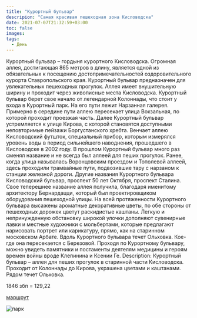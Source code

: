 ```yaml
---
title: "Курортный бульвар"
descripion: "Самая красивая пешеходная зона Кисловодска"
date: 2021-07-07T21:32:59+03:00
toc: false
images:
tags:
  - День
---
```


Курортный бульвар – гордыня курортного Кисловодска. Огромная аллея, достигающая 865 метров в длину, является одной из обязательных к посещению достопримечательностей оздоровительного курорта Ставропольского края. Курортный бульвар предназначен для увлекательных пешеходных прогулок. Аллея имеет внушительную ширину и проходит через живописные места Кисловодска.
Курортный бульвар берет свое начало от легендарной Колоннады, что стоит у входа в Курортный парк. На его пути лежит Нарзанная галерея. Примерно в середине пути аллею пересекает улица Вокзальная, по которой проходит проезжая часть. Далее Курортный бульвар устремляется к улице Кирова, с которой становятся доступными неповторимые пейзажи Боргустанского хребта. Венчает аллею Кисловодский футшток, специальный прибор, которым измерялся уровень воды в период сильнейшего наводнения, прошедшего в Кисловодске в 2002 году.
В прошлом Курортный бульвар много раз сменял название и не всегда был аллеей для пеших прогулок. Ранее, когда улица называлась Воронцовским проездом и Тополевой аллеей, здесь проходили трамвайные пути, подвозившие тару с нарзаном к станции железной дороги. Другие названия Курортного бульвара Кисловодский бульвар, проспект 50 лет Октября, проспект Сталина. Свое теперешнее название аллея получила, благодаря именитому архитектору Бернардацци, который был проектировщиком оборудования пешеходной улицы.
На всей протяженности Курортного бульвара высажены ароматные декоративные цветы, по обе стороны от пешеходных дорожек цветут раскидистые каштаны. Легкую и непринужденную обстановку широкой улочки дополняют сувенирные лавки и местные художники с мольбертами, которые предлагают нарисовать портрет или карикатуру, прямо, как на старинном московском Арбате. Вдоль Курортного бульвара течет Ольховка. Кое-где она пересекается с Березовой. Проходя по Курортному бульвару, можно увидеть памятники и постаменты деятелям медицины и героям времен войны вроде Клепинина и Ксении Ге.
Description:
Курортный бульвар – аллея для пеших прогулок в старинной части Кисловодска. Проходит от Колоннады до Кирова, украшена цветами и каштанами. Рядом течет Ольховка.
 
1846 збп = 129,22

  [маршрут](https://goo.gl/maps/7eckGkBMVzLBGn2g9)

  ![парк](/img/kurortnyy-bulvar-700x466.jpg)
